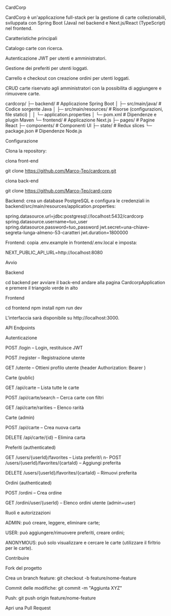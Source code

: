 CardCorp

CardCorp è un'applicazione full-stack per la gestione di carte collezionabili, sviluppata con Spring Boot (Java) nel backend e Next.js/React (TypeScript) nel frontend.

Caratteristiche principali

Catalogo carte con ricerca.

Autenticazione JWT per utenti e amministratori.

Gestione dei preferiti per utenti loggati.

Carrello e checkout con creazione ordini per utenti loggati.

CRUD carte riservato agli amministratori con la possibilita di aggiungere e rimuovere carte.

cardcorp/
├─ backend/ # Applicazione Spring Boot
│ ├─ src/main/java/ # Codice sorgente Java
│ ├─ src/main/resources/ # Risorse (configurazioni, file statici)
│ │ └─ application.properties
│ └─ pom.xml # Dipendenze e plugin Maven
└─ frontend/ # Applicazione Next.js
├─ pages/ # Pagine React
├─ components/ # Componenti UI
├─ state/ # Redux slices
└─ package.json # Dipendenze Node.js
    
Configurazione

Clona la repository:

clona front-end 

git clone https://github.com/Marco-Teo/cardcorp.git

clona back-end 

git clone https://github.com/Marco-Teo/card-corp

Backend: crea un database PostgreSQL e configura le credenziali in backend/src/main/resources/application.properties:

spring.datasource.url=jdbc:postgresql://localhost:5432/cardcorp
spring.datasource.username=tuo_user
spring.datasource.password=tuo_password
jwt.secret=una-chiave-segreta-lunga-almeno-53-caratteri
jwt.duration=1800000

Frontend: copia .env.example in frontend/.env.local e imposta:

NEXT_PUBLIC_API_URL=http://localhost:8080

Avvio

Backend

cd backend
per avviare il back-end andare alla pagina CardcorpApplication e premere il triangolo verde in alto


Frontend

cd frontend
npm install
npm run dev


L'interfaccia sarà disponibile su http://localhost:3000.

API Endpoints

Autenticazione

POST /login – Login, restituisce JWT

POST /register – Registrazione utente

GET /utente – Ottieni profilo utente (header Authorization: Bearer <token>)

Carte (public)

GET /api/carte – Lista tutte le carte

POST /api/carte/search – Cerca carte con filtri

GET /api/carte/rarities – Elenco rarità

Carte (admin)

POST /api/carte – Crea nuova carta

DELETE /api/carte/{id} – Elimina carta

Preferiti (authenticated)

GET /users/{userId}/favorites – Lista preferiti\ n- POST /users/{userId}/favorites/{cartaId} – Aggiungi preferita

DELETE /users/{userId}/favorites/{cartaId} – Rimuovi preferita

Ordini (authenticated)

POST /ordini – Crea ordine

GET /ordini/user/{userId} – Elenco ordini utente (admin+user)

Ruoli e autorizzazioni

ADMIN: può creare, leggere, eliminare carte;

USER: può aggiungere/rimuovere preferiti, creare ordini;

ANONYMOUS: può solo visualizzare e cercare le carte (utilizzare il firltrio per le carte).

Contribuire

Fork del progetto

Crea un branch feature: git checkout -b feature/nome-feature

Commit delle modifiche: git commit -m "Aggiunta XYZ"

Push: git push origin feature/nome-feature

Apri una Pull Request


